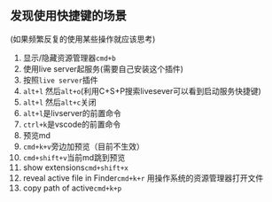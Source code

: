 ## 发现使用快捷键的场景
(如果频繁反复的使用某些操作就应该思考)
1. 显示/隐藏资源管理器`cmd+b`
2. 使用live server起服务(需要自己安装这个插件)
  1. 按照`live server`插件
  2. `alt+l` 然后`alt+o`(利用C+S+P搜索livesever可以看到启动服务快捷键)
  3. `alt+l` 然后`alt+c`关闭
  4. `alt+l`是livserver的前置命令
  5. `ctrl+k`是vscode的前置命令
3. 预览md
  1. `cmd+k+v`旁边加预览（目前不生效）
  2. `cmd+shift+v`当前md跳到预览
4. show extensions`cmd+shift+x`
5. reveal active file in Finder`cmd+k+r` 用操作系统的资源管理器打开文件
6. copy path of active`cmd+k+p`
